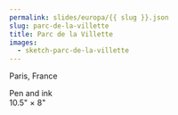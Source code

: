 ```yaml
---
permalink: slides/europa/{{ slug }}.json
slug: parc-de-la-villette
title: Parc de la Villette
images:
  - sketch-parc-de-la-villette
---
```

Paris, France

Pen and ink  
10.5" × 8"